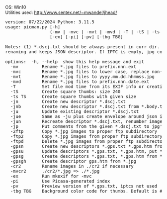 OS:             Win10
<br>
Utilities used: http://www.sentex.net/~mwandel/jhead/
<pre>
version: 07/22/2024 Python: 3.11.5
usage: picman.py [-h]
                 (-mv | -mvc | -mvt | -mvd | -T | -tS | -ts TS | -jn | -jnb | -ju | -jue | -jun | -jp | -2ftp | -ftp2 | -ftpd | -gpsn | -gpsu | -gpsg | -gpsgh | -cr2 | -mvcr2)
                 [-ex] [-pi] [-pv] [-tbg TBG]

Notes: (1) *.dscj.txt should be always present in curr dir. It is used for jpg
renaming and keeps JSON descriptor. If IPTC is empty, jpg comment is used.

options:  -h, --help  show this help message and exit
  -mv         Rename *.jpg files to prefix.nnn.ext
  -mvc        Rename *.jpg files to lower case, replace non-alphanum characters by dots
  -mvt        Rename *.jpg files to yyyy.mm.dd.hhmmss.jpg
  -mvd        Rename *.jpg files to prefix.nnn.date.ext
  -T          Set file mod time from its EXIF info or creation time if no EXIF
  -tS         Create square thumbs: size 240
  -ts TS      Create square thumbs with given size
  -jn         Create new descriptor *.dscj.txt
  -jnb        Create new descriptor *.dscj.txt from *.body.txt
  -ju         Update existing descriptor *.dscj.txt
  -jue        Same as -ju plus create envelope around json in *.dscj.txt
  -jun        Recreate descriptor *.dscj.txt, renumber images
  -jp         Put comments from the given *.dscj.txt to jpg's
  -2ftp       Copy *.jpg images to proper ftp subdirectory
  -ftp2       Copy *.jpg images from proper ftp subdirectory
  -ftpd       Delete *.jpg images from proper ftp subdirectory
  -gpsn       Create new descriptors *.gps.txt *.gps.htm from Android *.csv files
  -gpsu       Update descriptors *.gps.txt, *.gps.htm, put *.gps.txt info to image files
  -gpsg       Create descriptors *.gps.txt, *.gps.htm from *.jpg
  -gpsgh      Create descriptor gps.htm from *.jpg
  -cr2        Rename images in ./cr2 if necessary
  -mvcr2      ./cr2/*.jpg => ./*.jpg
  -ex         Run mkexif for -mvc
  -pi         Use Picasa-generated index
  -pv         Preview version of *.gps.txt, iptcs not used
  -tbg TBG    Background color code for thumbs. Default is #c0c0c0
  </pre>

